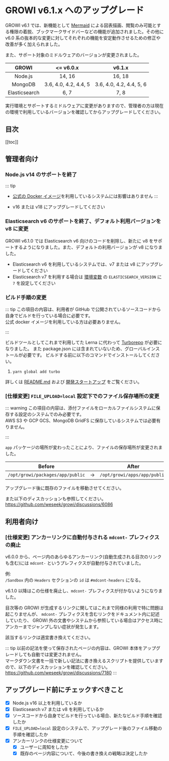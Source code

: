 # GROWI v6.1.x へのアップグレード

GROWI v6.1 では、新機能として [Mermaid](https://mermaid.js.org/) による図表描画、閲覧のみ可能とする権限の着脱、ブックマークサイドバーなどの機能が追加されました。その他に v6.0 系の抜本的な変更に対してそれぞれの機能を安定動作させるための修正や改善が多く加えられました。

また、サポート対象のミドルウェアのバージョンが変更されました。

| GROWI | <= v6.0.x | v6.1.x |
| :---: | :---: | :---: |
| Node.js | 14, 16 | 16, 18 |
| MongoDB | 3.6, 4.0, 4.2, 4.4, 5 | 3.6, 4.0, 4.2, 4.4, 5, 6 |
| Elasticsearch | 6, 7 | 7, 8 |

実行環境とサポートするミドルウェアに変更がありますので、管理者の方は現在の環境で利用しているバージョンを確認してからアップグレードしてください。

## 目次

[[toc]]

<ContextualBlock context="docs-growi-org">

## 管理者向け

### Node.js v14 のサポートを終了

::: tip

- [公式の Docker イメージ](https://hub.docker.com/r/weseek/growi/)を利用しているシステムには影響はありません
:::

- v16 または v18 にアップグレードしてください


### Elasticsearch v6 のサポートを終了、デフォルト利用バージョンを v8 に変更

GROWI v6.1.0 では Elasticsearch v6 向けのコードを削除し、新たに v8 をサポートするようになりました。また、デフォルトの利用バージョンが v8 になりました。

- Elasticsearch v6 を利用しているシステムでは、v7 または v8 にアップグレードしてください
- Elasticsearch v7 を利用する場合は [環境変数](../admin-cookbook/env-vars.html) の `ELASTICSEARCH_VERSION` に `7` を設定してください


### ビルド手順の変更

::: tip
この項目の内容は、利用者が GitHub で公開されているソースコードから自身でビルドを行っている場合に必要です。  
公式 docker イメージを利用している方は必要ありません。  

:::

ビルドツールとしてこれまで利用してた Lerna に代わって [Turborepo](https://turbo.build/repo) が必要になりました。
また package.json には含まれていないため、グローバルインストールが必要です。
ビルドする前に以下のコマンドでインストールしてください。

1. `yarn global add turbo`

詳しくは [README.md](https://github.com/weseek/growi/blob/master/README_JP.md) および [開発スタートアップ](../../dev/startup-v5/start-development.html) をご覧ください。


### [仕様変更] `FILE_UPLOAD=local` 設定下でのファイル保存場所の変更

::: warning
この項目の内容は、添付ファイルをローカルファイルシステムに保存する設定のシステムでのみ必要です。  
AWS S3 や GCP GCS、MongoDB GridFS に保存しているシステムでは必要有りません。

:::

`app` パッケージの場所が変わったことにより、ファイルの保存場所が変更されました。

| Before | | After |
| :-: | :-: | :-: |
| `/opt/growi/packages/app/public` | -> | `/opt/growi/apps/app/public` |

アップグレード後に既存のファイルを移動させてください。

また以下のディスカッションも参照してください。  
<https://github.com/weseek/growi/discussions/6086>

</ContextualBlock>

## 利用者向け

### [仕様変更] アンカーリンクに自動付与される `mdcont-` プレフィクスの廃止

v6.0.0 から、ページ内のあらゆるアンカーリンク(自動生成される目次のリンクも含む)には `mdcont-` というプレフィクスが自動付与されていました。

例:  
`/Sandbox` 内の `Headers` セクションの `id` は `#mdcont-headers` になる。

v6.1.0 以降はこの仕様を廃止し、`mdcont-` プレフィクスが付かないようになりました。

目次等の GROWI が生成するリンクに関してはこれまで同様の利用で特に問題は起こりませんが、
`mdcont-` プレフィクスを含むリンクをドキュメント内に記述していたり、
GROWI 外の文書やシステムから参照している場合はアクセス時にアンカーまでジャンプしない症状が発生します。

該当するリンクは適宜書き換えてください。

::: tip
以前の記法を使って保存されたページの内容は、GROWI 本体をアップグレードしても自動では変更されません。  
マークダウン文書を一括で新しい記法に書き換えるスクリプトを提供していますので、以下のディスカッションを確認してください。  
<https://github.com/weseek/growi/discussions/7180>
:::


## アップグレード前にチェックすべきこと

- [x] Node.js v16 以上を利用しているか
- [x] Elasticsearch v7 または v8 を利用しているか
- [x] ソースコードから自身でビルドを行っている場合、新たなビルド手順を確認したか
- [x] `FILE_UPLOAD=local` 設定のシステムで、アップグレード後のファイル移動の手順を確認したか
- [x] アンカーリンクの仕様変更について
  - [x] ユーザーに周知をしたか
  - [x] 既存のページ内容について、今後の書き換えの戦略は決定したか

